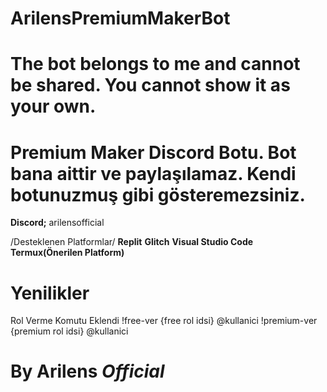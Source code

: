 # ArilensPremiumMakerBot
# The bot belongs to me and cannot be shared. You cannot show it as your own.

# Premium Maker Discord Botu. Bot bana aittir ve paylaşılamaz. Kendi botunuzmuş gibi gösteremezsiniz. 

**Discord;** arilensofficial

/Desteklenen Platformlar/
**Replit**
**Glitch**
**Visual Studio Code**
**Termux(Önerilen Platform)**

# Yenilikler
Rol Verme Komutu Eklendi
!free-ver {free rol idsi} @kullanici
!premium-ver {premium rol idsi} @kullanici

# By Arilens _Official_

